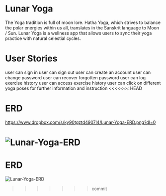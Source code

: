 # Lunar Yoga

The Yoga tradition is full of moon lore. Hatha Yoga, which strives to balance the polar energies within us all, translates in the Sanskrit language to Moon / Sun. Lunar Yoga is a wellness app that allows users to sync their yoga practice with natural celestial cycles.

# User Stories
user can sign in
user can sign out
user can create an account
user can change password
user can recover forgotten password
user can log exercise history
user can access exercise history
user can click on different yoga poses for further information and instruction
<<<<<<< HEAD

# ERD
https://www.dropbox.com/s/ky90tgztd4907l4/Lunar-Yoga-ERD.png?dl=0

![Lunar-Yoga-ERD](https://user-images.githubusercontent.com/97457543/163888562-f4ffc153-d593-41a2-b729-27c723a9f849.png)
=======


# ERD
![Lunar-Yoga-ERD](https://user-images.githubusercontent.com/97457543/163886856-c8b9393f-e5f9-407a-9161-d6f7e548e436.png)


>>>>>>> commit
